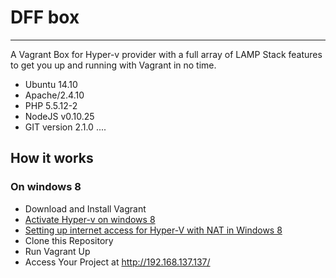 # DFF box
----

A Vagrant Box for Hyper-v provider with a full array of LAMP Stack features to get you up and running with Vagrant in no time.

 * Ubuntu 14.10
 * Apache/2.4.10
 * PHP 5.5.12-2
 * NodeJS v0.10.25
 * GIT version 2.1.0
....


## How it works

### On windows 8

* Download and Install Vagrant
* [Activate Hyper-v on windows 8](http://windows.microsoft.com/en-us/windows-8/hyper-v-run-virtual-machines)
* [Setting up internet access for Hyper-V with NAT in Windows 8](http://blog.areflyen.no/2012/10/10/setting-up-internet-access-for-hyper-v-with-nat-in-windows-8/)
* Clone this Repository
* Run Vagrant Up
* Access Your Project at  http://192.168.137.137/
